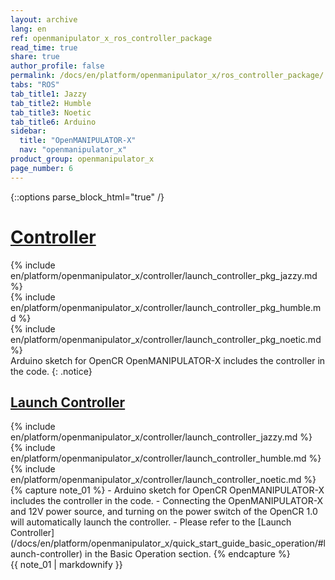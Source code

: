 ```yaml
---
layout: archive
lang: en
ref: openmanipulator_x_ros_controller_package
read_time: true
share: true
author_profile: false
permalink: /docs/en/platform/openmanipulator_x/ros_controller_package/
tabs: "ROS"
tab_title1: Jazzy
tab_title2: Humble
tab_title3: Noetic
tab_title6: Arduino
sidebar:
  title: "OpenMANIPULATOR-X"
  nav: "openmanipulator_x"
product_group: openmanipulator_x
page_number: 6
---
```


<style>body {counter-reset: h1 4 !important;}</style>

{::options parse_block_html="true" /}

# [Controller](#controller)

<section data-id="{{ page.tab_title1 }}" class="tab_contents">
{% include en/platform/openmanipulator_x/controller/launch_controller_pkg_jazzy.md %}
</section>

<section data-id="{{ page.tab_title2 }}" class="tab_contents">
{% include en/platform/openmanipulator_x/controller/launch_controller_pkg_humble.md %}
</section>

<section data-id="{{ page.tab_title3 }}" class="tab_contents">
{% include en/platform/openmanipulator_x/controller/launch_controller_pkg_noetic.md %}
</section>

<section data-id="{{ page.tab_title6 }}" class="tab_contents">
Arduino sketch for OpenCR OpenMANIPULATOR-X includes the controller in the code.
{: .notice}
</section>

## [Launch Controller](#launch-controller)

<section data-id="{{ page.tab_title1 }}" class="tab_contents">
{% include en/platform/openmanipulator_x/controller/launch_controller_jazzy.md %}
</section>

<section data-id="{{ page.tab_title2 }}" class="tab_contents">
{% include en/platform/openmanipulator_x/controller/launch_controller_humble.md %}
</section>

<section data-id="{{ page.tab_title3 }}" class="tab_contents">
{% include en/platform/openmanipulator_x/controller/launch_controller_noetic.md %}
</section>

<section data-id="{{ page.tab_title6 }}" class="tab_contents">
{% capture note_01 %}
- Arduino sketch for OpenCR OpenMANIPULATOR-X includes the controller in the code.  
- Connecting the OpenMANIPULATOR-X and 12V power source, and turning on the power switch of the OpenCR 1.0 will automatically launch the controller.  
- Please refer to the [Launch Controller](/docs/en/platform/openmanipulator_x/quick_start_guide_basic_operation/#launch-controller) in the Basic Operation section.
{% endcapture %}
<div class="notice--warning">{{ note_01 | markdownify }}</div>
</section>
